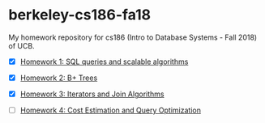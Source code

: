 # berkeley-cs186-fa18
My homework repository for cs186 (Intro to Database Systems - Fall 2018) of UCB.

- [x] [Homework 1: SQL queries and scalable algorithms](https://github.com/zmkoo000/Fa18HW1)

- [x] [Homework 2: B+ Trees](https://github.com/zmkoo000/Fa18HW2)

- [x] [Homework 3: Iterators and Join Algorithms](https://github.com/zmkoo000/Fa18HW3)
- [ ] [Homework 4: Cost Estimation and Query Optimization](https://github.com/zmkoo000/Fa18HW4)


